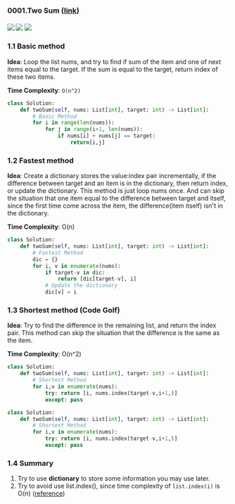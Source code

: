 ### 0001.Two Sum ([link](https://leetcode.com/problems/two-sum/))
#### ![](https://img.shields.io/badge/Tag-Array-brightgreen.svg) ![](https://img.shields.io/badge/Difficult-Easy-brightgreen.svg) ![](https://img.shields.io/badge/Python-3.7-yellow.svg)
### 1.1 Basic method
**Idea**:  Loop the list nums, and try to find if sum of the item and one of next items equal to the target. If the sum is equal to the target, return index of these two items.  

**Time Complexity**: ```O(n^2)```

``` python
class Solution:
    def twoSum(self, nums: List[int], target: int) -> List[int]:
        # Basic Method
        for i in range(len(nums)):
            for j in range(i+1, len(nums)):
                if nums[i] + nums[j] == target:
                    return[i,j]
```

### 1.2 Fastest method
**Idea**: Create a dictionary stores the value:index pair incrementally, if the difference between target and an item is in the dictionary, then return index, or update the dictionary. This method is just loop nums once. And can skip the situation that one item equal to the difference between target and itself, since the first time come across the item, the difference(item itself) isn't in the dictionary.  

**Time Complexity**: O(n)

``` python
class Solution:
    def twoSum(self, nums: List[int], target: int) -> List[int]:
        # Fastest Method
        dic = {}
        for i, v in enumerate(nums):
            if target-v in dic:
                return [dic[target-v], i]
            # Update the dictionary
            dic[v] = i
```

### 1.3 Shortest method (Code Golf)
**Idea**: Try to find the difference in the remaining list, and return the index pair. This method can skip the situation that the difference is the same as the item.  

**Time Complexity**: O(n^2)

``` python
class Solution:
    def twoSum(self, nums: List[int], target: int) -> List[int]:
        # Shortest Method
        for i,v in enumerate(nums):
            try: return [i, nums.index(target-v,i+1,)]
            except: pass
```

``` python
class Solution:
    def twoSum(self, nums: List[int], target: int) -> List[int]:
        # Shortest Method
        for i,v in enumerate(nums):
            try: return [i, nums.index(target-v,i+1,)]
            except: pass
```

### 1.4 Summary
1. Try to use **dictionary** to store some information you may use later.
2. Try to avoid use list.index(), since time complexity of ```list.index(i)``` is O(n) ([reference](https://stackoverflow.com/questions/5913671/complexity-of-list-indexx-in-python))
